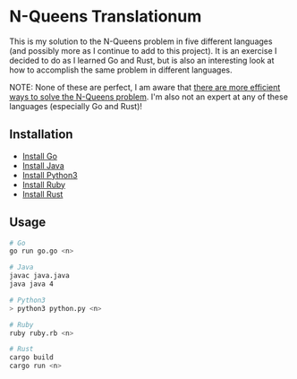 # N-Queens Translationum

This is my solution to the N-Queens problem in five different languages (and possibly more as I continue to add to this project). It is an exercise I decided to do as I learned Go and Rust, but is also an interesting look at how to accomplish the same problem in different languages.

NOTE: None of these are perfect, I am aware that [there are more efficient ways to solve the N-Queens problem](https://leetcode.com/problems/n-queens/discuss/19810/Fast-short-and-easy-to-understand-python-solution-11-lines-76ms). I'm also not an expert at any of these languages (especially Go and Rust)!

## Installation

- [Install Go](https://golang.org/doc/install)
- [Install Java](https://java.com/en/download/help/download_options.html)
- [Install Python3](https://www.python.org/downloads/)
- [Install Ruby](https://www.ruby-lang.org/en/documentation/installation/)
- [Install Rust](https://www.rust-lang.org/tools/install)

## Usage

```zsh
# Go
go run go.go <n>

# Java
javac java.java
java java 4

# Python3
> python3 python.py <n>

# Ruby
ruby ruby.rb <n>

# Rust
cargo build
cargo run <n>
```
